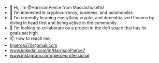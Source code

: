 - 👋 Hi, I’m @HarrisonPierce from Massachusetts! 
- 👀 I’m interested in cryptocurrency, business, and automobiles. 
- 🌱 I’m currently learning everything crypto, and decentrialized finance by diving in head first and being active in the community
- 💞️ I’m looking to collaborate on a project in the defi space that has its goals set high
- 📫 How to reach me; 
- hpierce370@gmail.com
- www.linkedin.com/in/HarrisonPierce7
- www.instagram.com/pierceprofessional
